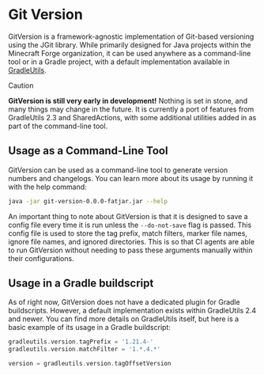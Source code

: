 # Git Version

GitVersion is a framework-agnostic implementation of Git-based versioning using the JGit library. While primarily
designed for Java projects within the Minecraft Forge organization, it can be used anywhere as a command-line tool or in
a Gradle project, with a default implementation available in [GradleUtils](https://github.com/MinecraftForge/GradleUtils).

> [!CAUTION]
> **GitVersion is still very early in development!** Nothing is set in stone, and many things may change in the future.
> It is currently a port of features from GradleUtils 2.3 and SharedActions, with some additional utilities added in
> as part of the command-line tool.

## Usage as a Command-Line Tool

GitVersion can be used as a command-line tool to generate version numbers and changelogs. You can learn more about
its usage by running it with the help command:
```bash
java -jar git-version-0.0.0-fatjar.jar --help
```

An important thing to note about GitVersion is that it is designed to save a config file every time it is run unless the
`--do-not-save` flag is passed. This config file is used to store the tag prefix, match filters, marker file names,
ignore file names, and ignored directories. This is so that CI agents are able to run GitVersion without needing to pass
these arguments manually within their configurations.

## Usage in a Gradle buildscript

As of right now, GitVersion does not have a dedicated plugin for Gradle buildscripts. However, a default implementation
exists within GradleUtils 2.4 and newer. You can find more details on GradleUtils itself, but here is a basic example of
its usage in a Gradle buildscript:

```groovy
gradleutils.version.tagPrefix = '1.21.4-'
gradleutils.version.matchFilter = '1.*.4.*'

version = gradleutils.version.tagOffsetVersion
```